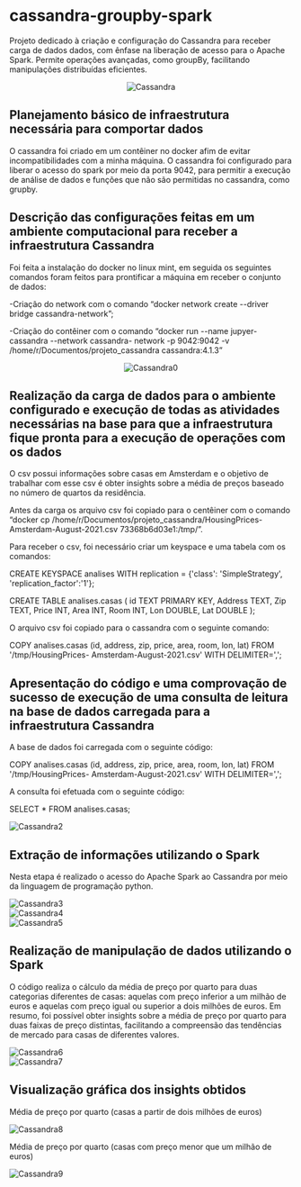 # cassandra-groupby-spark
Projeto dedicado à criação e configuração do Cassandra para receber carga de dados dados, com ênfase na liberação de acesso para o Apache Spark. Permite operações avançadas, como groupBy, facilitando manipulações distribuídas eficientes.

<p align="center">
    <img src="https://i.imgur.com/pBYiaGd.jpg" alt="Cassandra">
</p>      

## Planejamento básico de infraestrutura necessária para comportar dados
O cassandra foi criado em um contêiner no docker afim de evitar incompatibilidades com a minha
máquina. O cassandra foi configurado para liberar o acesso do spark por meio da porta 9042, para
permitir a execução de análise de dados e funções que não são permitidas no cassandra, como
grupby.

## Descrição das configurações feitas em um ambiente computacional para receber a infraestrutura Cassandra
Foi feita a instalação do docker no linux mint, em seguida os seguintes comandos foram feitos para
prontificar a máquina em receber o conjunto de dados:

-Criação do network com o comando “docker network create --driver bridge cassandra-network”;

-Criação do contêiner com o comando “docker run --name jupyer-cassandra --network cassandra-
network -p 9042:9042 -v /home/r/Documentos/projeto_cassandra cassandra:4.1.3”

<p align="center">
    <img src="https://i.imgur.com/0qy03hI.png" alt="Cassandra0">
</p>        

## Realização da carga de dados para o ambiente configurado e execução de todas as atividades necessárias na base para que a infraestrutura fique pronta para a execução de operações com os dados

O csv possui informações sobre casas em Amsterdam e o objetivo de trabalhar com esse csv é obter insights sobre a média de preços baseado no número de quartos da residência.

Antes da carga os arquivo csv foi copiado para o centêiner com o comando “docker cp
/home/r/Documentos/projeto_cassandra/HousingPrices-Amsterdam-August-2021.csv
73368b6d03e1:/tmp/”. 

Para receber o csv, foi necessário criar um keyspace e uma tabela com os
comandos:

CREATE KEYSPACE analises WITH replication = {'class': 'SimpleStrategy',
'replication_factor':'1'};

CREATE TABLE analises.casas (
id TEXT PRIMARY KEY,
Address TEXT,
Zip TEXT,
Price INT,
Area INT,
Room INT,
Lon DOUBLE,
Lat DOUBLE
);

O arquivo csv foi copiado para o cassandra com o seguinte comando:

COPY analises.casas (id, address, zip, price, area, room, lon, lat) FROM '/tmp/HousingPrices-
Amsterdam-August-2021.csv' WITH DELIMITER=',';

## Apresentação do código e uma comprovação de sucesso de execução de uma consulta de leitura na base de dados carregada para a infraestrutura Cassandra

A base de dados foi carregada com o seguinte código:

COPY analises.casas (id, address, zip, price, area, room, lon, lat) FROM '/tmp/HousingPrices-
Amsterdam-August-2021.csv' WITH DELIMITER=',';

A consulta foi efetuada com o seguinte código:

SELECT * FROM analises.casas;

![Cassandra2](https://i.imgur.com/Dlnqfv5.png)     

## Extração de informações utilizando o Spark

Nesta etapa é realizado o acesso do Apache Spark ao Cassandra por meio da linguagem de programação python.

![Cassandra3](https://i.imgur.com/VJBRTwI.png)  
![Cassandra4](https://i.imgur.com/Gb7P0HJ.png)  
![Cassandra5](https://i.imgur.com/1siGDHp.png)        

## Realização de manipulação de dados utilizando o Spark

O código realiza o cálculo da média de preço por quarto para duas categorias diferentes de casas: aquelas com preço inferior a um milhão de euros e aquelas com preço igual ou superior a dois milhões de euros. Em resumo, foi possível obter insights sobre a média de preço por quarto para duas faixas de preço distintas, facilitando a compreensão das tendências de mercado para casas de diferentes valores.

![Cassandra6](https://i.imgur.com/QrcKY0z.png)   
![Cassandra7](https://i.imgur.com/kXOEvSo.png)   

## Visualização gráfica dos insights obtidos

Média de preço por quarto (casas a partir de dois milhões de euros)

![Cassandra8](https://i.imgur.com/1gNVC2o.png)        

Média de preço por quarto (casas com preço menor que um milhão de euros)

![Cassandra9](https://i.imgur.com/Udi6pmA.png)  
